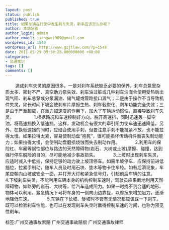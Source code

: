 ```yaml
---
layout: post
status: publish
published: true
title: 如果车辆在行驶中发生刹车失灵，新手应该怎么办呢？
author: 本站记者
author_login: admin
author_email: jiangwei909@gmail.com
wordpress_id: 1549
wordpress_url: http://www.gzjtlaw.com/?p=1549
date: 2011-05-29 09:30:28.000000000 +08:00
categories:
- 交通常识
tags: []
comments: []
---
```

　　 造成刹车失灵的原因很多，一是对刹车系统缺乏必要的保养，刹车总泵里杂质太多、密封不严、真空助力泵失效、刹车油过脏或几种刹车油混合使用受热后出现气阻、刹车总泵或分泵漏油、储气罐或管路接口漏气；二是由于操作不当导致机件失灵，如长时间下坡会使刹车片摩擦生热、刹车毂炭化、刹车功能完全失效；三是由于严重超载，在重力加速度的作用下，加大了车辆运动惯性，直接导致刹车失灵。　　　　　1.根据路况和车速控制好方向，脱开高速挡，同时迅速轰一脚空油，将高速挡换入低速挡。这样，发动机会有很大的牵引阻力使车速迅速降低。另外，在换低速挡的同时，应结合使用手刹，但要注意手刹不能拉紧不放，也不能拉得太慢。如果拉得太紧，容易使制动盘&ldquo;抱死&rdquo;，很可能损坏传动机件而丧失制动能力；如果拉得太慢，会使制动盘磨损烧蚀而失去制动作用。　　　　2.利用车的保险杠、车厢等钢性部位与路边的天然障碍物(岩石、大树或土坡)摩擦、碰撞，达到强行停车脱险的目的，尽可能地减少事故损失。　　　　3.上坡时出现刹车失灵，应适时减入中低挡，保持足够的动力驶上坡顶停车。如需半坡停车，应保持前进低挡位，拉紧手制动，随车人员及时用石块、垫木等物卡住车轮。如有后滑现象，车尾应朝向山坡或安全一面，并打开大灯和紧急信号灯，引起前后车辆的注意。　　　　4.下坡刹车失灵，不能利用车辆本身的机构控制车速时，驾驶员应果断地利用天然障碍物，如路旁的岩石、大树等，给汽车造成阻力。如果一时找不到合适的地形、物体可以利用，紧急情况下可将车身的一侧向山边靠拢，以摩擦来增加阻力，逐渐地降低车速。　　　　5.车辆在下长坡、陡坡时不管有无情况都应该踩一下刹车。既可以检验刹车性能，也可以在发现刹车失灵时赢得控制车速的时间，也称为预见性刹车。  标签:广州交通事故索赔 广州交通事故赔偿 广州交通事故律师
